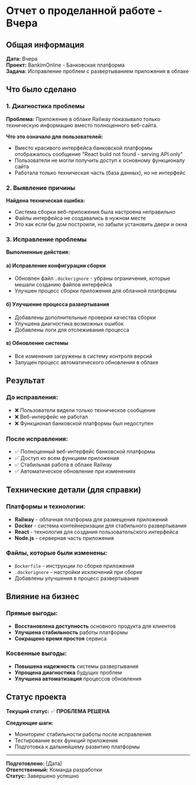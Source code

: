 # Отчет о проделанной работе - Вчера

## Общая информация
**Дата:** Вчера  
**Проект:** BankimOnline - Банковская платформа  
**Задача:** Исправление проблем с развертыванием приложения в облаке

## Что было сделано

### 1. Диагностика проблемы
**Проблема:** Приложение в облаке Railway показывало только техническую информацию вместо полноценного веб-сайта.

**Что это означало для пользователей:**
- Вместо красивого интерфейса банковской платформы отображалось сообщение "React build not found - serving API only"
- Пользователи не могли получить доступ к основному функционалу сайта
- Работала только техническая часть (база данных), но не интерфейс

### 2. Выявление причины
**Найдена техническая ошибка:** 
- Система сборки веб-приложения была настроена неправильно
- Файлы интерфейса не создавались в нужном месте
- Это как если бы дом построили, но забыли установить двери и окна

### 3. Исправление проблемы
**Выполненные действия:**

#### а) Исправление конфигурации сборки
- Обновлен файл `.dockerignore` - убраны ограничения, которые мешали созданию файлов интерфейса
- Улучшен процесс сборки приложения для облачной платформы

#### б) Улучшение процесса развертывания
- Добавлены дополнительные проверки качества сборки
- Улучшена диагностика возможных ошибок
- Добавлены логи для отслеживания процесса

#### в) Обновление системы
- Все изменения загружены в систему контроля версий
- Запущен процесс автоматического обновления в облаке

## Результат

### До исправления:
- ❌ Пользователи видели только техническое сообщение
- ❌ Веб-интерфейс не работал
- ❌ Функционал банковской платформы был недоступен

### После исправления:
- ✅ Полноценный веб-интерфейс банковской платформы
- ✅ Доступ ко всем функциям приложения
- ✅ Стабильная работа в облаке Railway
- ✅ Автоматическое обновление при изменениях

## Технические детали (для справки)

### Платформы и технологии:
- **Railway** - облачная платформа для размещения приложений
- **Docker** - система контейнеризации для стабильного развертывания
- **React** - технология для создания пользовательского интерфейса
- **Node.js** - серверная часть приложения

### Файлы, которые были изменены:
- `Dockerfile` - инструкции по сборке приложения
- `.dockerignore` - настройки исключений при сборке
- Добавлены улучшения в процесс развертывания

## Влияние на бизнес

### Прямые выгоды:
- **Восстановлена доступность** основного продукта для клиентов
- **Улучшена стабильность** работы платформы
- **Сокращено время простоя** сервиса

### Косвенные выгоды:
- **Повышена надежность** системы развертывания
- **Упрощена диагностика** будущих проблем
- **Улучшена автоматизация** процессов обновления

## Статус проекта

**Текущий статус:** ✅ **ПРОБЛЕМА РЕШЕНА**

**Следующие шаги:**
- Мониторинг стабильности работы после исправления
- Тестирование всех функций приложения
- Подготовка к дальнейшему развитию платформы

---

**Подготовлено:** [Дата]  
**Ответственный:** Команда разработки  
**Статус:** Завершено успешно
